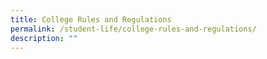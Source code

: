 ```yaml
---
title: College Rules and Regulations
permalink: /student-life/college-rules-and-regulations/
description: ""
---
```

